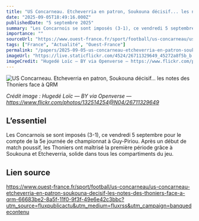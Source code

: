 ```yaml
---
title: "US Concarneau. Etcheverria en patron, Soukouna décisif... les notes des Thoniers face à QRM"
date: "2025-09-05T18:49:16.000Z"
publishedDate: "5 septembre 2025"
summary: "Les Concarnois se sont imposés (3-1), ce vendredi 5 septembre pour le compte de la 5e journée de championnat à Guy-Piriou. Après un début de match poussif, les Thoniers ont maîtrisé la première période grâce à Soukouna et Etcheverria, solide dans tous les compartiments du jeu."
importance: ""
sourceUrl: "https://www.ouest-france.fr/sport/football/us-concarneau/us-concarneau-etcheverria-en-patron-soukouna-decisif-les-notes-des-thoniers-face-a-qrm-66683be2-8a5f-11f0-9f3f-49e6e42c3bbc?utm_source=fluxpublicactu&utm_medium=fluxrss&utm_campaign=banquedecontenu"
tags: ["France", "Actualité", "Ouest-France"]
permalink: "/papers/2025-09-05-us-concarneau-etcheverria-en-patron-soukouna-decisif-les-notes-des-thoniers-face-a-qrm"
imageUrl: "https://live.staticflickr.com/4524/26711329649_45272a8f5b_b.jpg"
imageCredit: "Hugedé Loïc — BY via Openverse — https://www.flickr.com/photos/132514254@N04/26711329649"
---
```


![US Concarneau. Etcheverria en patron, Soukouna décisif... les notes des Thoniers face à QRM](https://live.staticflickr.com/4524/26711329649_45272a8f5b_b.jpg)

*Crédit image : Hugedé Loïc — BY via Openverse — https://www.flickr.com/photos/132514254@N04/26711329649*

## L’essentiel

Les Concarnois se sont imposés (3-1), ce vendredi 5 septembre pour le compte de la 5e journée de championnat à Guy-Piriou. Après un début de match poussif, les Thoniers ont maîtrisé la première période grâce à Soukouna et Etcheverria, solide dans tous les compartiments du jeu.

## Lien source

https://www.ouest-france.fr/sport/football/us-concarneau/us-concarneau-etcheverria-en-patron-soukouna-decisif-les-notes-des-thoniers-face-a-qrm-66683be2-8a5f-11f0-9f3f-49e6e42c3bbc?utm_source=fluxpublicactu&utm_medium=fluxrss&utm_campaign=banquedecontenu
